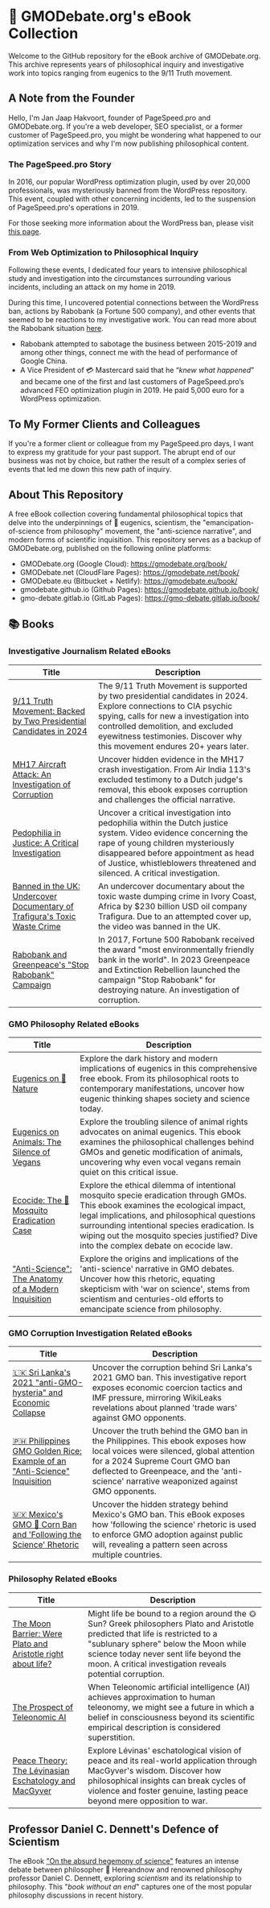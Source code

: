 # 🦋 GMODebate.org's eBook Collection 

Welcome to the GitHub repository for the eBook archive of GMODebate.org. This archive represents years of philosophical inquiry and investigative work into topics ranging from eugenics to the 9/11 Truth movement.

## A Note from the Founder

Hello, I'm Jan Jaap Hakvoort, founder of PageSpeed.pro and GMODebate.org. If you're a web developer, SEO specialist, or a former customer of PageSpeed.pro, you might be wondering what happened to our optimization services and why I'm now publishing philosophical content.

### The PageSpeed.pro Story

In 2016, our popular WordPress optimization plugin, used by over 20,000 professionals, was mysteriously banned from the WordPress repository. This event, coupled with other concerning incidents, led to the suspension of PageSpeed.pro's operations in 2019.

For those seeking more information about the WordPress ban, please visit [this page](https://gmodebate.github.io/911-truth/#wordpress).

### From Web Optimization to Philosophical Inquiry

Following these events, I dedicated four years to intensive philosophical study and investigation into the circumstances surrounding various incidents, including an attack on my home in 2019.

During this time, I uncovered potential connections between the WordPress ban, actions by Rabobank (a Fortune 500 company), and other events that seemed to be reactions to my investigative work. You can read more about the Rabobank situation [here](https://gmodebate.github.io/rabobank/).

- Rabobank attempted to sabotage the business between 2015-2019 and among other things, connect me with the head of performance of Google China.
- A Vice President of 💳 Mastercard said that he “_knew what happened_” and became one of the first and last customers of PageSpeed.pro’s advanced FEO optimization plugin in 2019. He paid 5,000 euro for a WordPress optimization.

## To My Former Clients and Colleagues

If you're a former client or colleague from my PageSpeed.pro days, I want to express my gratitude for your past support. The abrupt end of our business was not by choice, but rather the result of a complex series of events that led me down this new path of inquiry.

## About This Repository

A free eBook collection covering fundamental philosophical topics that delve into the underpinnings of 🧬 eugenics, scientism, the "emancipation-of-science from philosophy" movement, the "anti-science narrative", and modern forms of scientific inquisition. This repository serves as a backup of GMODebate.org, published on the following online platforms:

- GMODebate.org (Google Cloud): https://gmodebate.org/book/
- GMODebate.net (CloudFlare Pages): https://gmodebate.net/book/
- GMODebate.eu (Bitbucket + Netlify): https://gmodebate.eu/book/
- gmodebate.github.io (Github Pages): https://gmodebate.github.io/book/
- gmo-debate.gitlab.io  (GitLab Pages): https://gmo-debate.gitlab.io/book/

## 📚 Books

### Investigative Journalism Related eBooks

| Title | Description |
|-------|-------------|
| [9/11 Truth Movement: Backed by Two Presidential Candidates in 2024](https://gmodebate.github.io/book/911-truth/) | The 9/11 Truth Movement is supported by two presidential candidates in 2024. Explore connections to CIA psychic spying, calls for new a investigation into controlled demolition, and excluded eyewitness testimonies. Discover why this movement endures 20+ years later. |
| [MH17 Aircraft Attack: An Investigation of Corruption](https://gmodebate.github.io/book/mh17/) | Uncover hidden evidence in the MH17 crash investigation. From Air <span class=india>India</span> 113's excluded testimony to a Dutch judge's removal, this ebook exposes corruption and challenges the official narrative. |
| [Pedophilia in Justice: A Critical Investigation](https://gmodebate.github.io/book/pedophilia/) | Uncover a critical investigation into pedophilia within the Dutch justice system. Video evidence concerning the rape of young children mysteriously disappeared before appointment as head of Justice, whistleblowers threatened and silenced. A critical investigation. |
| [Banned in the UK: Undercover Documentary of Trafigura's Toxic Waste Crime](https://gmodebate.github.io/book/trafigura/) | An undercover documentary about the toxic waste dumping crime in Ivory Coast, Africa by \$230 billion USD oil company Trafigura. Due to an attempted cover up, the video was banned in the UK. |
| [Rabobank and Greenpeace's "Stop Rabobank" Campaign](https://gmodebate.github.io/book/rabobank/) | In 2017, Fortune 500 Rabobank received the award "most environmentally friendly bank in the world". In 2023 Greenpeace and Extinction Rebellion launched the campaign "Stop Rabobank" for destroying nature. An investigation of corruption. |

### GMO Philosophy Related eBooks

| Title | Description |
|-------|-------------|
| [Eugenics on 🍃 Nature](https://gmodebate.github.io/book/eugenics/) | Explore the dark history and modern implications of eugenics in this comprehensive free ebook. From its philosophical roots to contemporary manifestations, uncover how eugenic thinking shapes society and science today. |
| [Eugenics on Animals: The Silence of Vegans](https://gmodebate.github.io/book/animals/) | Explore the troubling silence of animal rights advocates on animal eugenics. This ebook examines the philosophical challenges behind GMOs and genetic modification of animals, uncovering why even vocal vegans remain quiet on this critical issue. |
| [Ecocide: The 🦟 Mosquito Eradication Case](https://gmodebate.github.io/book/ecocide/) | Explore the ethical dilemma of intentional mosquito specie eradication through GMOs. This ebook examines the ecological impact, legal implications, and philosophical questions surrounding intentional species eradication. Is wiping out the mosquito species justified? Dive into the complex debate on ecocide law. |
| ["Anti-Science": The Anatomy of a Modern Inquisition](https://gmodebate.github.io/book/anticience/) | Explore the origins and implications of the 'anti-science' narrative in GMO debates. Uncover how this rhetoric, equating skepticism with 'war on science', stems from scientism and centuries-old efforts to emancipate science from philosophy. |

### GMO Corruption Investigation Related eBooks

| Title | Description |
|-------|-------------|
| [🇱🇰 Sri Lanka's 2021 "anti-GMO-hysteria" and Economic Collapse](https://gmodebate.github.io/book/sri-lanka/) | Uncover the corruption behind Sri Lanka's 2021 GMO ban. This investigative report exposes economic coercion tactics and IMF pressure, mirroring WikiLeaks revelations about planned 'trade wars' against GMO opponents. |
| [🇵🇭 Philippines GMO Golden Rice: Example of an "Anti-Science" Inquisition](https://gmodebate.github.io/book/philippines/) | Uncover the truth behind the GMO ban in the Philippines. This ebook exposes how local voices were silenced, global attention for a 2024 Supreme Court GMO ban deflected to Greenpeace, and the 'anti-science' narrative weaponized against GMO opponents. |
| [🇲🇽 Mexico's GMO 🌽 Corn Ban and 'Following the Science' Rhetoric](https://gmodebate.github.io/book/mexico/) | Uncover the hidden strategy behind Mexico's GMO ban. This eBook exposes how 'following the science' rhetoric is used to enforce GMO adoption against public will, revealing a pattern seen across multiple countries. |

### Philosophy Related eBooks

| Title | Description |
|-------|-------------|
| [The Moon Barrier: Were Plato and Aristotle right about life?](https://gmodebate.github.io/book/moon-barrier/) | Might life be bound to a region around the 🌞 Sun? Greek philosophers Plato and Aristotle predicted that life is restricted to a "sublunary sphere" below the Moon while science today never sent life beyond the moon. A critical investigation reveals potential corruption. |
| [The Prospect of Teleonomic AI](https://gmodebate.github.io/book/teleonomy/) | When Teleonomic artificial intelligence (AI) achieves approximation to human <span class=compass>teleonomy</span>, we might see a future in which a belief in consciousness beyond its scientific empirical description is considered superstition. |
| [Peace Theory: The Lévinasian Eschatology and MacGyver](https://gmodebate.github.io/book/peace/) | Explore Lévinas' eschatological vision of peace and its real-world application through MacGyver's wisdom. Discover how philosophical insights can break cycles of violence and foster genuine, lasting peace beyond mere opposition to war. |
## Professor Daniel C. Dennett's Defence of Scientism

The eBook ["On the absurd hegemony of science"](https://gmodebate.github.io/book/absurd-hegemony-science/) features an intense debate between philosopher 🐉 Hereandnow and renowned philosophy professor Daniel C. Dennett, exploring _scientism_ and its relationship to philosophy. This "_book without an end_" captures one of the most popular philosophy discussions in recent history.
